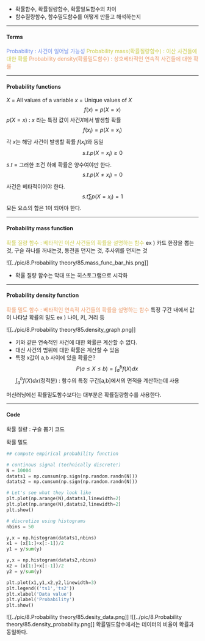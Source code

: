 - 확률함수, 확률질량함수, 확률밀도함수의 차이
- 함수질량함수, 함수밀도함수를 어떻게 만들고 해석하는지

---
#### Terms

<span style="color:rgb(118, 147, 234)">Probability : 사건이 일어날 가능성
</span>
<span style="color:rgb(205, 205, 81)">Probability mass(확률질량함수) : 이산 사건들에 대한 확률</span>
<span style="color:rgb(236, 158, 111)">Probability density(확률밀도함수) : 상호베타적인 연속적 사건들에 대한 확률</span> 

---
#### Probability functions
$X$ = All values of a variable
$x$ = Unique values of $X$
$$f(x) = p(X=x)$$
	 $p(X=x)$ : $x$ 라는 특정 값이 사건$X$에서 발생할 확률 
$$f(x_i)=p(X=x_i)$$
	 각 $x$는 해당 사건이 발생할 확률 $f(x_i)$와 동일
$$s.t. p(X=x_i) \geq 0$$
	 $s.t$ = 그러한 조건 하에
	 확률은 양수여야만 한다.
$$s.t. p(X\neq x_i) = 0$$
	사건은 베타적이어야 한다.
$$s.t \sum p(X=x_i) = 1$$
	모든 요소의 합은 1이 되어야 한다.

---
#### Probability mass function

<span style="color:rgb(205, 205, 81)">확률 질량 함수 : 베타적인 이산 사건들의 확률을 설명하는 함수</span>
ex ) 카드 한장을 뽑는것, 구슬 하나를 꺼내는것, 동전을 던지는 것, 주사위를 던지는 것

![[../pic/8.Probability theory/85.mass_func_bar_his.png]]
- 확률 질량 함수는 막대 또는 히스토그램으로 시각화

___
#### Probability density function
<span style="color:rgb(236, 158, 111)">확률 밀도 함수 : 베타적인 연속적 사건들의 확률을 설명하는 함수</span>
특정 구간 내에서 값이 나타날 확률의 밀도
ex ) 나이, 키, 거리 등

![[../pic/8.Probability theory/85.density_graph.png]]

- 키와 같은 연속적인 사건에 대한 확률은 계산할 수 없다.
- 대신 사건의 범위에 대한 확률은 계산할 수 있음
- 특정 x값이 a,b 사이에 있을 확률은?
$$P(a\leq X \leq b) = \int ^b_af(X)dx$$
$\int ^b_af(X)dx$(정적분) : 함수의 특정 구간[a,b]에서의 면적을 계산하는데 사용

머신러닝에선 확률밀도함수보다는 대부분은 확률질량함수를 사용한다.

----
#### Code

확률 질량 : 구슬 뽑기 코드

확률 밀도 
```python
## compute empirical probability function

# continous signal (technically discrete!)
N = 10004
datats1 = np.cumsum(np.sign(np.random.randn(N)))
datats2 = np.cumsum(np.sign(np.random.randn(N)))

# Let's see what they look like
plt.plot(np.arange(N),datats1,linewidth=2)
plt.plot(np.arange(N),datats2,linewidth=2)
plt.show()

# discretize using histograms
nbins = 50

y,x = np.histogram(datats1,nbins)
x1 = (x[1:]+x[:-1])/2
y1 = y/sum(y)

y,x = np.histogram(datats2,nbins)
x2 = (x[1:]+x[:-1])/2
y2 = y/sum(y)

plt.plot(x1,y1,x2,y2,linewidth=3)
plt.legend(('ts1','ts2'))
plt.xlabel('Data value')
plt.ylabel('Probability')
plt.show()
```
![[../pic/8.Probability theory/85.desity_data.png]]
![[../pic/8.Probability theory/85.density_probability.png]]
확률밀도함수에서는 데이터의 비율이 확률과 동일하다.